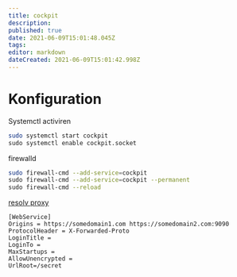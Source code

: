 ```yaml
---
title: cockpit
description: 
published: true
date: 2021-06-09T15:01:48.045Z
tags: 
editor: markdown
dateCreated: 2021-06-09T15:01:42.998Z
---
```


# Konfiguration 

Systemctl activiren

```sh
sudo systemctl start cockpit
​sudo systemctl enable cockpit.socket
```



firewalld

```sh
sudo firewall-cmd --add-service=cockpit
​sudo firewall-cmd --add-service=cockpit --permanent
​sudo firewall-cmd --reload
```


[resolv proxy](https://cockpit-project.org/guide/172/cockpit.conf.5.html)

```
[WebService]
Origins = https://somedomain1.com https://somedomain2.com:9090
ProtocolHeader = X-Forwarded-Proto
LoginTitle = 
LoginTo = 
MaxStartups = 
AllowUnencrypted = 
UrlRoot=/secret
```